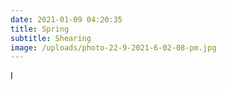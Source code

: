 ```yaml
---
date: 2021-01-09 04:20:35
title: Spring
subtitle: Shearing
image: /uploads/photo-22-9-2021-6-02-08-pm.jpg
---
```


I
